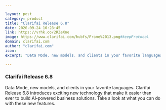```yaml
---

layout: post
category: product
title: "Clarifai Release 6.8"
date: 2020-09-24 16:28:45
link: https://vrhk.co/2RZeXne
image: https://www.clarifai.com/hubfs/Frame%2013.png#keepProtocol
domain: clarifai.com
author: "clarifai.com"
icon: 
excerpt: "Data Mode, new models, and clients in your favorite languages. Clarifai Release 6.8 introduces exciting new technology that make it easier than ever to build AI-powered business solutions. Take a look at what you can do with these new features. "

---
```


### Clarifai Release 6.8

Data Mode, new models, and clients in your favorite languages. Clarifai Release 6.8 introduces exciting new technology that make it easier than ever to build AI-powered business solutions. Take a look at what you can do with these new features. 